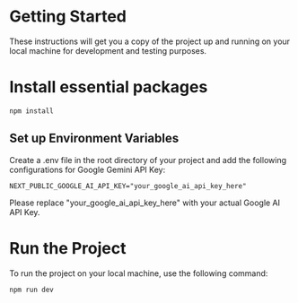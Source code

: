 # Getting Started 

These instructions will get you a copy of the project up and running on your local machine for development and testing purposes.
# Install essential packages 

`npm install`

## Set up Environment Variables 

Create a .env file in the root directory of your project and add the following configurations for Google Gemini API Key:


`NEXT_PUBLIC_GOOGLE_AI_API_KEY="your_google_ai_api_key_here"`

Please replace "your_google_ai_api_key_here" with your actual Google AI API Key.

# Run the Project 

To run the project on your local machine, use the following command:

`npm run dev`
